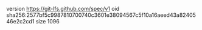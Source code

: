 version https://git-lfs.github.com/spec/v1
oid sha256:2577bf5c9987810700740c3601e38094567c5f10a16aeed43a8240546e2c2cd1
size 1096
